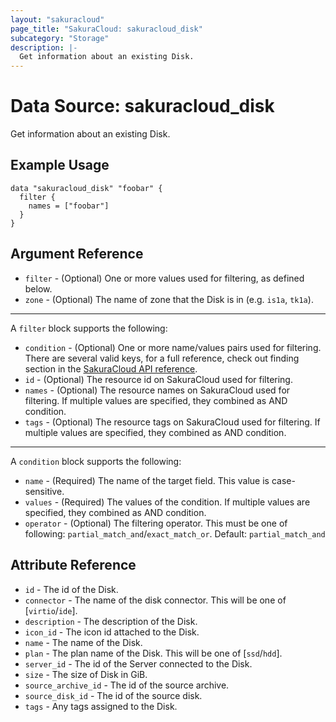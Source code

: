 ```yaml
---
layout: "sakuracloud"
page_title: "SakuraCloud: sakuracloud_disk"
subcategory: "Storage"
description: |-
  Get information about an existing Disk.
---
```


# Data Source: sakuracloud_disk

Get information about an existing Disk.

## Example Usage

```hcl
data "sakuracloud_disk" "foobar" {
  filter {
    names = ["foobar"]
  }
}
```
## Argument Reference

* `filter` - (Optional) One or more values used for filtering, as defined below.
* `zone` - (Optional) The name of zone that the Disk is in (e.g. `is1a`, `tk1a`).

---

A `filter` block supports the following:

* `condition` - (Optional) One or more name/values pairs used for filtering. There are several valid keys, for a full reference, check out finding section in the [SakuraCloud API reference](https://developer.sakura.ad.jp/cloud/api/1.1/).
* `id` - (Optional) The resource id on SakuraCloud used for filtering.
* `names` - (Optional) The resource names on SakuraCloud used for filtering. If multiple values ​​are specified, they combined as AND condition.
* `tags` - (Optional) The resource tags on SakuraCloud used for filtering. If multiple values ​​are specified, they combined as AND condition.

---

A `condition` block supports the following:

* `name` - (Required) The name of the target field. This value is case-sensitive.
* `values` - (Required) The values of the condition. If multiple values ​​are specified, they combined as AND condition.
* `operator` - (Optional) The filtering operator. This must be one of following: `partial_match_and`/`exact_match_or`. Default: `partial_match_and`


## Attribute Reference

* `id` - The id of the Disk.
* `connector` - The name of the disk connector. This will be one of [`virtio`/`ide`].
* `description` - The description of the Disk.
* `icon_id` - The icon id attached to the Disk.
* `name` - The name of the Disk.
* `plan` - The plan name of the Disk. This will be one of [`ssd`/`hdd`].
* `server_id` - The id of the Server connected to the Disk.
* `size` - The size of Disk in GiB.
* `source_archive_id` - The id of the source archive.
* `source_disk_id` - The id of the source disk.
* `tags` - Any tags assigned to the Disk.



